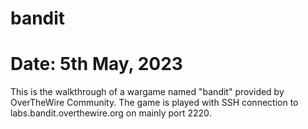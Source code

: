 # bandit
# Date: 5th May, 2023

This is the walkthrough of a wargame named "bandit" provided by OverTheWire Community.
The game is played with SSH connection to labs.bandit.overthewire.org on mainly port 2220.
